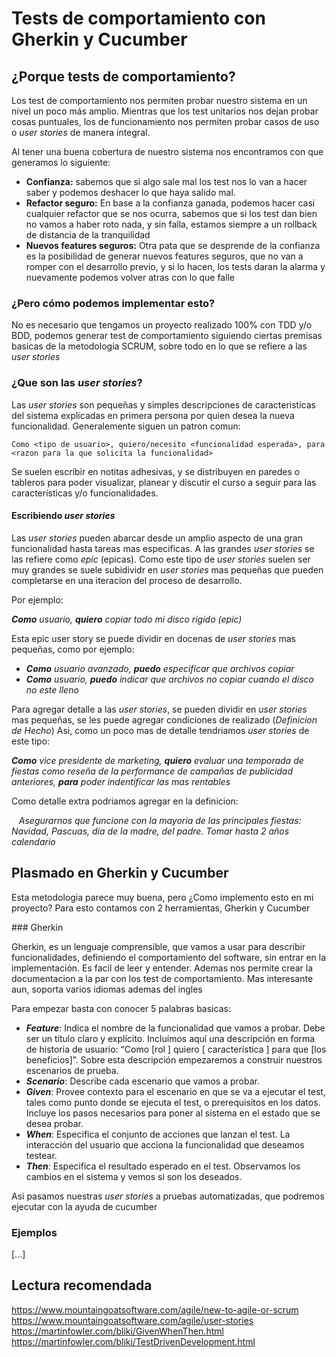 # Tests de comportamiento con Gherkin y Cucumber

## ¿Porque tests de comportamiento?
Los test de comportamiento nos permiten probar nuestro sistema en un nivel un poco más amplio. Mientras que los test unitarios nos dejan probar cosas puntuales, los de funcionamiento nos permiten probar casos de uso o _user stories_ de manera integral.

Al tener una buena cobertura de nuestro sistema nos encontramos con que generamos lo siguiente:
* **Confianza:** sabemos que si algo sale mal los test nos lo van a hacer saber y podemos deshacer lo que haya salido mal.
* **Refactor seguro:** En base a la confianza ganada, podemos hacer casi cualquier refactor que se nos ocurra, sabemos que si los test dan bien no vamos a haber roto nada, y sin falla, estamos siempre a un rollback de distancia de la tranquilidad
* **Nuevos features seguros:** Otra pata que se desprende de la confianza es la posibilidad de generar nuevos features seguros, que no van a romper con el desarrollo previo, y si lo hacen, los tests daran la alarma y nuevamente podemos volver atras con lo que falle

### ¿Pero cómo podemos implementar esto?
No es necesario que tengamos un proyecto realizado 100% con TDD y/o BDD, podemos generar test de comportamiento siguiendo ciertas premisas basicas de la metodologia SCRUM, sobre todo en lo que se refiere a las _user stories_

### ¿Que son las _user stories_?
Las _user stories_ son pequeñas y simples descripciones de caracteristicas del sistema explicadas en primera persona por quien desea la nueva funcionalidad.
Generalemente siguen un patron comun:

```
Como <tipo de usuario>, quiero/necesito <funcionalidad esperada>, para <razon para la que solicita la funcionalidad>
```

Se suelen escribir en notitas adhesivas, y se distribuyen en paredes o tableros para poder visualizar, planear y discutir el curso a seguir para las características y/o funcionalidades.


#### Escribiendo _user stories_
Las _user stories_ pueden abarcar desde un amplio aspecto de una gran funcionalidad hasta tareas mas especificas.
A las grandes _user stories_ se las refiere como _epic_ (epicas). Como este tipo de _user stories_ suelen ser muy grandes se suele subidividr en _user stories_ mas pequeñas que pueden completarse en una iteracion del proceso de desarrollo.

Por ejemplo:

_**Como** usuario, **quiero** copiar todo mi disco rigido (epic)_


Esta epic user story se puede dividir en docenas de _user stories_ mas pequeñas, como por ejemplo:

* _**Como** usuario avanzado, **puedo** especificar que archivos copiar_
* _**Como** usuario, **puedo** indicar que archivos no copiar cuando el disco no este lleno_

Para agregar detalle a las _user stories_, se pueden dividir en _user stories_ mas pequeñas, se les puede agregar condiciones de realizado (_Definicion de Hecho_)
Asi, como un poco mas de detalle tendriamos _user stories_ de este tipo:

_**Como** vice presidente de marketing, **quiero** evaluar una temporada de fiestas como reseña de la performance de campañas de publicidad anteriores, **para** poder indentificar las mas rentables_

Como detalle extra podriamos agregar en la definicion:

&nbsp;&nbsp;&nbsp;_Asegurarnos que funcione con la mayoria de las principales fiestas: Navidad, Pascuas, dia de la madre, del padre.
Tomar hasta 2 años calendario_

## Plasmado en Gherkin y Cucumber
Esta metodologia parece muy buena, pero ¿Como implemento esto en mi proyecto?
Para esto contamos con 2 herramientas, Gherkin y Cucumber

### Gherkin

Gherkin, es un lenguaje comprensible, que vamos a usar para describir funcionalidades, definiendo el comportamiento del software, sin entrar en la implementación. Es facil de leer y entender. Ademas nos permite crear la documentacion a la par con los test de comportamiento. Mas interesante aun, soporta varios idiomas ademas del ingles

Para empezar basta con conocer 5 palabras basicas:

* _**Feature**_: Indica el nombre de la funcionalidad que vamos a probar. Debe ser un título claro y explícito. Incluímos aquí una descripción en forma de historia de usuario: “Como [rol ] quiero [ característica ] para que [los beneficios]”. Sobre esta descripción empezaremos a construir nuestros escenarios de prueba.
* _**Scenario**_: Describe cada escenario que vamos a probar.
* _**Given**_: Provee contexto para el escenario en que se va a ejecutar el test, tales como punto donde se ejecuta el test, o prerequisitos en los datos. Incluye los pasos necesarios para poner al sistema en el estado que se desea probar.
* _**When**_: Especifica el conjunto de acciones que lanzan el test. La interacción del usuario que acciona la funcionalidad que deseamos testear.
* _**Then**_: Especifica el resultado esperado en el test. Observamos los cambios en el sistema y vemos si son los deseados.

Asi pasamos nuestras _user stories_ a pruebas automatizadas, que podremos ejecutar con la ayuda de cucumber


### Ejemplos
[...]



## Lectura recomendada
https://www.mountaingoatsoftware.com/agile/new-to-agile-or-scrum
https://www.mountaingoatsoftware.com/agile/user-stories
https://martinfowler.com/bliki/GivenWhenThen.html
https://martinfowler.com/bliki/TestDrivenDevelopment.html
